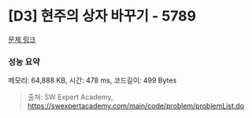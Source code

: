 # [D3] 현주의 상자 바꾸기 - 5789 

[문제 링크](https://swexpertacademy.com/main/code/problem/problemDetail.do?contestProbId=AWYygN36Qn8DFAVm) 

### 성능 요약

메모리: 64,888 KB, 시간: 478 ms, 코드길이: 499 Bytes



> 출처: SW Expert Academy, https://swexpertacademy.com/main/code/problem/problemList.do
